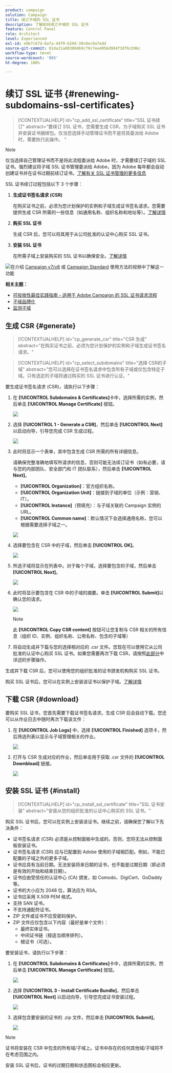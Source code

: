 ```yaml
---
product: campaign
solution: Campaign
title: 续订子域的 SSL 证书
description: 了解如何续订子域的 SSL 证书
feature: Control Panel
role: Architect
level: Experienced
exl-id: e9b7c67d-6afa-44f9-b19d-39c0ec9a7edd
source-git-commit: 01da21a883804b9c79c7ee4056d984f3df6cb96c
workflow-type: tm+mt
source-wordcount: '993'
ht-degree: 100%

---
```


# 续订 SSL 证书 {#renewing-subdomains-ssl-certificates}

>[!CONTEXTUALHELP]
>id="cp_add_ssl_certificate"
>title="SSL 证书续订"
>abstract="要续订 SSL 证书，您需要生成 CSR，为子域购买 SSL 证书并安装证书捆绑包。仅当您选择手动管理证书而不是将其委派给 Adobe 时，需要执行此操作。 "

>[!NOTE]
>
>仅当选择自己管理证书而不是将此流程委派给 Adobe 时，才需要续订子域的 SSL 证书。强烈建议将子域 SSL 证书管理委派给 Adobe，因为 Adobe 每年都会自动创建证书并在证书过期前续订证书。[了解有关 SSL 证书管理的更多信息](monitoring-ssl-certificates.md#management)

SSL 证书续订过程包括以下 3 个步骤：

1. **生成证书签名请求 (CSR)**

   在购买证书之前，必须为您计划保护的实例和子域生成证书签名请求。您需要提供生成 CSR 所需的一些信息（如通用名称、组织名称和地址等）。[了解详情](#generate)

1. **购买 SSL 证书**

   生成 CSR 后，您可以将其用于从公司批准的认证中心购买 SSL 证书。

1. **安装 SSL 证书**

   在所需子域上安装购买的 SSL 证书以确保安全。[了解详情](#install)

![](assets/do-not-localize/how-to-video.png)在介绍 [Campaign v7/v8](https://experienceleague.adobe.com/docs/campaign-classic-learn/control-panel/subdomains-and-certificates/adding-ssl-certificates.html?lang=zh-Hans#subdomains-and-certificates) 或 [Campaign Standard](https://experienceleague.adobe.com/docs/campaign-standard-learn/control-panel/subdomains-and-certificates/adding-ssl-certificates.html?lang=zh-Hans#adding-ssl-certificates) 使用方法的视频中了解这一功能

**相关主题：**

* [可投放性最佳实践指南 - 适用于 Adobe Campaign 的 SSL 证书请求流程](https://experienceleague.adobe.com/docs/deliverability-learn/deliverability-best-practice-guide/additional-resources/campaign/ac-ssl-certificate-request.html?lang=zh-Hans)
* [子域品牌化](../../subdomains-certificates/using/subdomains-branding.md)
* [监测子域](../../subdomains-certificates/using/monitoring-subdomains.md)

## 生成 CSR {#generate}

>[!CONTEXTUALHELP]
>id="cp_generate_csr"
>title="CSR 生成"
>abstract="在购买证书之前，必须为您计划保护的实例和子域生成证书签名请求。"

>[!CONTEXTUALHELP]
>id="cp_select_subdomains"
>title="选择 CSR的子域"
>abstract="您可以选择在证书签名请求中包含所有子域或仅包含特定子域。只有选定的子域将通过购买的 SSL 证书进行认证。"

要生成证书签名请求 (CSR)，请执行以下步骤：

1. 在 **[!UICONTROL Subdomains & Certificates]**&#x200B;卡中，选择所需的实例，然后单击 **[!UICONTROL Manage Certificate]** 按钮。

   ![](assets/renewal1.png)

1. 选择 **[!UICONTROL 1 - Generate a CSR]**，然后单击 **[!UICONTROL Next]** 以启动向导，引导您完成 CSR 生成过程。

   ![](assets/renewal2.png)

1. 此时将显示一个表单，其中包含生成 CSR 所需的所有详细信息。

   请确保完整准确地填写所请求的信息，否则可能无法续订证书（如有必要，请与您的内部团队、安全部门和 IT 团队联系），然后单击 **[!UICONTROL Next]**。

   * **[!UICONTROL Organization]**：官方组织名称。
   * **[!UICONTROL Organization Unit]**：链接到子域的单位（示例：营销、IT）。
   * **[!UICONTROL Instance]**（预填充）：与子域关联的 Campaign 实例的 URL。
   * **[!UICONTROL Common name]**：默认情况下会选择通用名称，您可以根据需要选择子域之一。

   ![](assets/renewal3.png)

1. 选择要包含在 CSR 中的子域，然后单击 **[!UICONTROL OK]**。

   ![](assets/renewal4.png)

1. 所选子域将显示在列表中。对于每个子域，选择要包含的子域，然后单击 **[!UICONTROL Next]**。

   ![](assets/renewal5.png)

1. 此时将显示要包含在 CSR 中的子域的摘要。单击 **[!UICONTROL Submit]**&#x200B;以确认您的请求。

   ![](assets/renewal6.png)

   >[!NOTE]
   >
   >此 **[!UICONTROL Copy CSR content]** 按钮可让您复制与 CSR 相关的所有信息（组织 ID、实例、组织名称、公用名称、包含的子域等）

1. 将自动生成并下载与您的选择相对应的 .csr 文件。您现在可以使用它从公司批准的认证中心购买 SSL 证书。如果您需要再次下载 CSR，请按照[此部分](#download)中详述的步骤操作。

生成并下载 CSR 后，您可以使用您的组织批准的证书颁发机构购买 SSL 证书。

购买 SSL 证书后，您可以在实例上安装该证书以保护子域。[了解详情](#install)

## 下载 CSR {#download}

要购买 SSL 证书，您首先需要下载证书签名请求。生成 CSR 后会自动下载。您还可以从作业日志中随时再次下载该文件：

1. 在 **[!UICONTROL Job Logs]** 中，选择 **[!UICONTROL Finished]** 选项卡，然后筛选列表以显示与子域管理相关的作业。

   ![](assets/renewal-download.png)

1. 打开与 CSR 生成对应的作业，然后单击用于获取 .csr 文件的 **[!UICONTROL Downbload]** 链接。

   ![](assets/renewal-download-button.png)

## 安装 SSL 证书 {#install}

>[!CONTEXTUALHELP]
>id="cp_install_ssl_certificate"
>title="SSL 证书安装"
>abstract="安装从您的组织批准的认证中心购买的 SSL 证书。"

购买 SSL 证书后，您可以在实例上安装该证书。继续之前，请确保您了解以下先决条件：

* 证书签名请求 (CSR) 必须是从控制面板中生成的。否则，您将无法从控制面板安装证书。
* 证书签名请求 (CSR) 应与已配置到 Adobe 使用的子域相匹配。例如，不能已配置的子域之外的更多子域。
* 证书应具有当前日期。无法安装将来日期的证书，也不能是过期日期（即必须是有效的开始和结束日期）。
* 证书应由受信任的认证中心 (CA) 颁发，如 Comodo、DigiCert、GoDaddy 等。
* 证书的大小应为 2048 位，算法应为 RSA。
* 证书应采用 X.509 PEM 格式。
* 支持 SAN 证书。
* 不支持通配符证书。
* ZIP 文件或证书不应受密码保护。
* ZIP 文件应仅包含以下内容（最好是单个文件）：
   * 最终实体证书。
   * 中间证书链（按适当顺序排列）。
   * 根证书（可选）。

要安装证书，请执行以下步骤：

1. 在 **[!UICONTROL Subdomains & Certificates]**&#x200B;卡中，选择所需的实例，然后单击 **[!UICONTROL Manage Certificate]** 按钮。

   ![](assets/renewal1.png)

1. 选择 **[!UICONTROL 3 - Install Certificate Bundle]**，然后单击 **[!UICONTROL Next]** 以启动向导，引导您完成证书安装过程。

   ![](assets/install1.png)

1. 选择包含要安装的证书的 .zip 文件，然后单击 **[!UICONTROL Submit]**。

   ![](assets/install2.png)

>[!NOTE]
>
>证书将安装在 CSR 中包含的所有域/子域上。证书中存在的任何其他域/子域将不在考虑范围之内。

安装 SSL 证书后，证书的过期日期和状态图标会相应更新。
